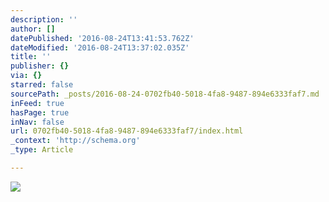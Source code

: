 ```yaml
---
description: ''
author: []
datePublished: '2016-08-24T13:41:53.762Z'
dateModified: '2016-08-24T13:37:02.035Z'
title: ''
publisher: {}
via: {}
starred: false
sourcePath: _posts/2016-08-24-0702fb40-5018-4fa8-9487-894e6333faf7.md
inFeed: true
hasPage: true
inNav: false
url: 0702fb40-5018-4fa8-9487-894e6333faf7/index.html
_context: 'http://schema.org'
_type: Article

---
```

![](https://the-grid-user-content.s3-us-west-2.amazonaws.com/552a8935-b8dc-4cdf-a389-a928c1d4a21f.jpg)